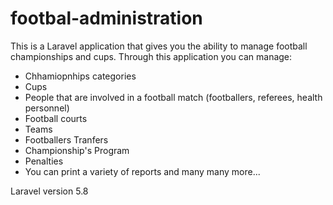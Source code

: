 # footbal-administration
This is a Laravel application that gives you the ability to manage football championships and cups.
Through this application you can manage:
- Chhamiopnhips categories
- Cups
- People that are involved in a football match (footballers, referees, health personnel)
- Football courts
- Teams
- Footballers Tranfers
- Championship's Program
- Penalties
- You can print a variety of reports
and many many more...

Laravel version 5.8
